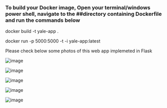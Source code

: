 
### To build your Docker image, Open your terminal/windows power shell, navigate to the ##directory containing Dockerfile and run the commands below


docker build -t yale-app .

docker run -p 5000:5000 -t -i yale-app:latest


Please check below some photos of this web app implemeted in Flask

![image](https://github.com/Niloofar-didar/Yale-BIDS/assets/27611369/3727d144-c8f4-41db-b6af-73d9bf3b5475)

![image](https://github.com/Niloofar-didar/Yale-BIDS/assets/27611369/dc80a7aa-c76c-4a3f-b521-e14086a68d0f)

![image](https://github.com/Niloofar-didar/Yale-BIDS/assets/27611369/5c131bc5-51e1-490a-87eb-e59fc6d7f9c5)

![image](https://github.com/Niloofar-didar/Yale-BIDS/assets/27611369/61e9290f-dfe3-49ec-b309-2e7d0e2371f8)


![image](https://github.com/Niloofar-didar/Yale-BIDS/assets/27611369/717e8c8b-0fa4-47c9-849d-f2ab14c27c3c)

